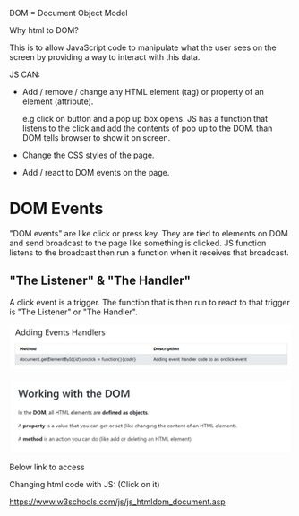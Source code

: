 DOM = Document Object Model

Why html to DOM?

This is to allow JavaScript code to manipulate what the user sees on the screen by providing a way to interact with this data.

JS CAN:

- Add / remove / change any HTML element (tag) or property of an element (attribute).

  e.g click on button and a pop up box opens. JS has a function that listens to the click and add the contents of pop up to the DOM. than DOM tells browser to show it on screen.

- Change the CSS styles of the page.

- Add / react to DOM events on the page.

# DOM Events

"DOM events" are like click or press key. They are tied to elements on DOM and send broadcast to the page like something is clicked. JS function listens to the broadcast then run a function when it receives that broadcast.

## "The Listener" & "The Handler"

A click event is a trigger. The function that is then run to react to that trigger is "The Listener" or "The Handler".

![](image/eventHandler.PNG)

![](image/workingWithDOM.PNG)

Below link to access

Changing html code with JS: (Click on it)

<https://www.w3schools.com/js/js_htmldom_document.asp>
